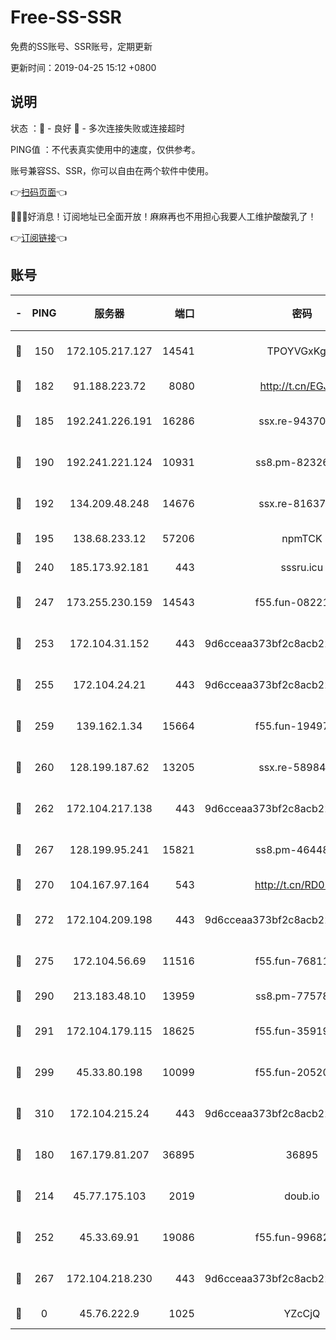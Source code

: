 # Free-SS-SSR

免费的SS账号、SSR账号，定期更新

更新时间：2019-04-25 15:12 +0800

## 说明

状态     ：🙂 - 良好 🙁 - 多次连接失败或连接超时

PING值   ：不代表真实使用中的速度，仅供参考。

账号兼容SS、SSR，你可以自由在两个软件中使用。

👉[扫码页面](https://liesauer.github.io/Free-SS-SSR/)👈

🎉🎉🎉好消息！订阅地址已全面开放！麻麻再也不用担心我要人工维护酸酸乳了！

👉[订阅链接](https://www.liesauer.net/yogurt/subscribe?ACCESS_TOKEN=DAYxR3mMaZAsaqUb)👈

## 账号

|-|PING|服务器|端口|密码|加密方式|区域|
|:----:|:----:|:-----:|-----:|:----:|:----:|:----:|
|🙂|150|172.105.217.127|14541|TPOYVGxKglpi|aes-256-cfb|JP|
|🙂|182|91.188.223.72|8080|http://t.cn/EGJIyrl|rc4-md5|RU|
|🙂|185|192.241.226.191|16286|ssx.re-94370823|aes-256-cfb|US|
|🙂|190|192.241.221.124|10931|ss8.pm-82326402|aes-256-cfb|US|
|🙂|192|134.209.48.248|14676|ssx.re-81637281|aes-256-cfb|US|
|🙂|195|138.68.233.12|57206|npmTCK|rc4-md5|US|
|🙂|240|185.173.92.181|443|sssru.icu|rc4-md5|RU|
|🙂|247|173.255.230.159|14543|f55.fun-08221681|aes-256-cfb|US|
|🙂|253|172.104.31.152|443|9d6cceaa373bf2c8acb22e60b6a58be6|aes-256-cfb|US|
|🙂|255|172.104.24.21|443|9d6cceaa373bf2c8acb22e60b6a58be6|aes-256-cfb|US|
|🙂|259|139.162.1.34|15664|f55.fun-19497646|aes-256-cfb|SG|
|🙂|260|128.199.187.62|13205|ssx.re-58984810|aes-256-cfb|SG|
|🙂|262|172.104.217.138|443|9d6cceaa373bf2c8acb22e60b6a58be6|aes-256-cfb|US|
|🙂|267|128.199.95.241|15821|ss8.pm-46448120|aes-256-cfb|SG|
|🙂|270|104.167.97.164|543|http://t.cn/RD0D7sx|rc4-md5|CA|
|🙂|272|172.104.209.198|443|9d6cceaa373bf2c8acb22e60b6a58be6|aes-256-cfb|US|
|🙂|275|172.104.56.69|11516|f55.fun-76811416|aes-256-cfb|SG|
|🙂|290|213.183.48.10|13959|ss8.pm-77578646|rc4-md5|RU|
|🙂|291|172.104.179.115|18625|f55.fun-35919229|aes-256-cfb|SG|
|🙂|299|45.33.80.198|10099|f55.fun-20520283|aes-256-cfb|US|
|🙂|310|172.104.215.24|443|9d6cceaa373bf2c8acb22e60b6a58be6|aes-256-cfb|US|
|🙂|180|167.179.81.207|36895|36895|aes-256-cfb|JP|
|🙂|214|45.77.175.103|2019|doub.io|aes-128-ctr|SG|
|🙂|252|45.33.69.91|19086|f55.fun-99682358|aes-256-cfb|US|
|🙂|267|172.104.218.230|443|9d6cceaa373bf2c8acb22e60b6a58be6|aes-256-cfb|US|
|🙁|0|45.76.222.9|1025|YZcCjQ|rc4-md5|JP|
